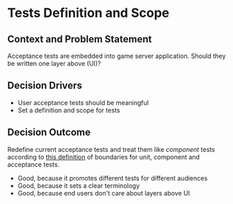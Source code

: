 # Tests Definition and Scope

## Context and Problem Statement

Acceptance tests are embedded into game server application.
Should they be written one layer above (UI)?

## Decision Drivers

* User acceptance tests should be meaningful
* Set a definition and scope for tests

## Decision Outcome

Redefine current acceptance tests and treat them like _component_ tests according to [this definition](https://www.simpleorientedarchitecture.com/defining-test-boundaries/) of boundaries for unit, component and acceptance tests.

* Good, because it promotes different tests for different audiences
* Good, because it sets a clear terminology
* Good, because end users don't care about layers above UI
